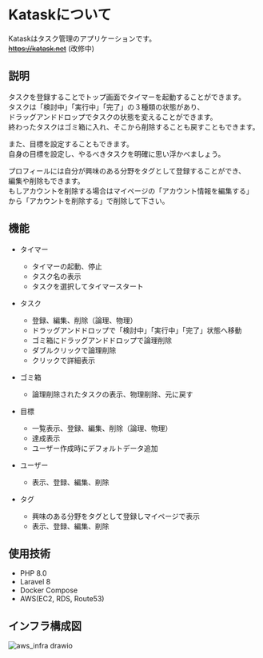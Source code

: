 # Kataskについて

Kataskはタスク管理のアプリケーションです。<br>
~~https://katask.net~~ (改修中)

## 説明

タスクを登録することでトップ画面でタイマーを起動することができます。<br>
タスクは「検討中」「実行中」「完了」の３種類の状態があり、<br>
ドラッグアンドドロップでタスクの状態を変えることができます。<br>
終わったタスクはゴミ箱に入れ、そこから削除することも戻すこともできます。

また、目標を設定することもできます。<br>
自身の目標を設定し、やるべきタスクを明確に思い浮かべましょう。<br>

プロフィールには自分が興味のある分野をタグとして登録することができ、<br>
編集や削除もできます。<br>
もしアカウントを削除する場合はマイページの「アカウント情報を編集する」<br>
から「アカウントを削除する」で削除して下さい。<br>

## 機能

- タイマー
  - タイマーの起動、停止
  - タスク名の表示
  - タスクを選択してタイマースタート

- タスク
  - 登録、編集、削除（論理、物理）
  - ドラッグアンドドロップで「検討中」「実行中」「完了」状態へ移動
  - ゴミ箱にドラッグアンドドロップで論理削除
  - ダブルクリックで論理削除
  - クリックで詳細表示

- ゴミ箱
  - 論理削除されたタスクの表示、物理削除、元に戻す

- 目標
  - 一覧表示、登録、編集、削除（論理、物理）
  - 達成表示
  - ユーザー作成時にデフォルトデータ追加

- ユーザー
  - 表示、登録、編集、削除

- タグ
  - 興味のある分野をタグとして登録しマイページで表示
  - 表示、登録、編集、削除

## 使用技術

- PHP 8.0
- Laravel 8
- Docker Compose
- AWS(EC2, RDS, Route53)

## インフラ構成図
![aws_infra drawio](https://user-images.githubusercontent.com/66083013/166099898-dace42a1-c8ba-4137-ac78-35370dbfad89.png)

